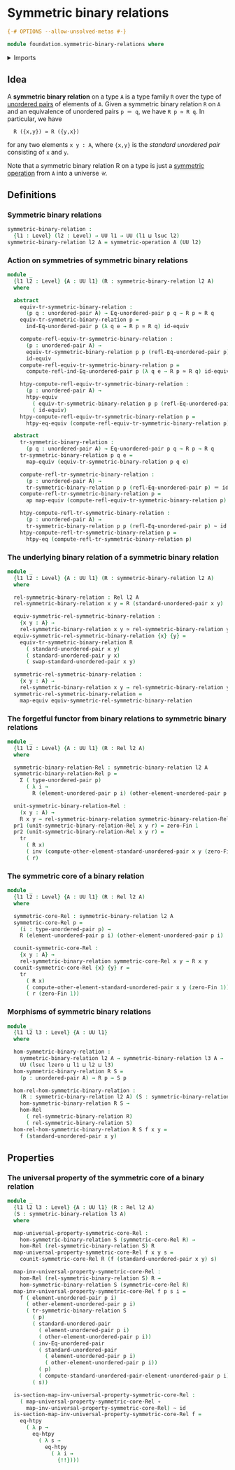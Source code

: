 # Symmetric binary relations

```agda
{-# OPTIONS --allow-unsolved-metas #-}

module foundation.symmetric-binary-relations where
```

<details><summary>Imports</summary>

```agda
open import foundation.action-on-equivalences-type-families
open import foundation.action-on-identifications-functions
open import foundation.binary-relations
open import foundation.binary-transport
open import foundation.dependent-pair-types
open import foundation.equivalence-extensionality
open import foundation.equivalences
open import foundation.function-extensionality
open import foundation.function-types
open import foundation.homotopies
open import foundation.identity-types
open import foundation.symmetric-operations
open import foundation.transport
open import foundation.universe-levels
open import foundation.unordered-pairs

open import univalent-combinatorics.standard-finite-types
```

</details>

## Idea

A **symmetric binary relation** on a type `A` is a type family `R` over the type
of [unordered pairs](foundation.unordered-pairs.md) of elements of `A`. Given a
symmetric binary relation `R` on `A` and an equivalence of unordered pairs
`p ＝ q`, we have `R p ≃ R q`. In particular, we have

```text
  R ({x,y}) ≃ R ({y,x})
```

for any two elements `x y : A`, where `{x,y}` is the _standard unordered pair_
consisting of `x` and `y`.

Note that a symmetric binary relation R on a type is just a
[symmetric operation](foundation.symmetric-operations.md) from `A` into a
universe `𝒰`.

## Definitions

### Symmetric binary relations

```agda
symmetric-binary-relation :
  {l1 : Level} (l2 : Level) → UU l1 → UU (l1 ⊔ lsuc l2)
symmetric-binary-relation l2 A = symmetric-operation A (UU l2)
```

### Action on symmetries of symmetric binary relations

```agda
module _
  {l1 l2 : Level} {A : UU l1} (R : symmetric-binary-relation l2 A)
  where

  abstract
    equiv-tr-symmetric-binary-relation :
      (p q : unordered-pair A) → Eq-unordered-pair p q → R p ≃ R q
    equiv-tr-symmetric-binary-relation p =
      ind-Eq-unordered-pair p (λ q e → R p ≃ R q) id-equiv

    compute-refl-equiv-tr-symmetric-binary-relation :
      (p : unordered-pair A) →
      equiv-tr-symmetric-binary-relation p p (refl-Eq-unordered-pair p) ＝
      id-equiv
    compute-refl-equiv-tr-symmetric-binary-relation p =
      compute-refl-ind-Eq-unordered-pair p (λ q e → R p ≃ R q) id-equiv

    htpy-compute-refl-equiv-tr-symmetric-binary-relation :
      (p : unordered-pair A) →
      htpy-equiv
        ( equiv-tr-symmetric-binary-relation p p (refl-Eq-unordered-pair p))
        ( id-equiv)
    htpy-compute-refl-equiv-tr-symmetric-binary-relation p =
      htpy-eq-equiv (compute-refl-equiv-tr-symmetric-binary-relation p)

  abstract
    tr-symmetric-binary-relation :
      (p q : unordered-pair A) → Eq-unordered-pair p q → R p → R q
    tr-symmetric-binary-relation p q e =
      map-equiv (equiv-tr-symmetric-binary-relation p q e)

    compute-refl-tr-symmetric-binary-relation :
      (p : unordered-pair A) →
      tr-symmetric-binary-relation p p (refl-Eq-unordered-pair p) ＝ id
    compute-refl-tr-symmetric-binary-relation p =
      ap map-equiv (compute-refl-equiv-tr-symmetric-binary-relation p)

    htpy-compute-refl-tr-symmetric-binary-relation :
      (p : unordered-pair A) →
      tr-symmetric-binary-relation p p (refl-Eq-unordered-pair p) ~ id
    htpy-compute-refl-tr-symmetric-binary-relation p =
      htpy-eq (compute-refl-tr-symmetric-binary-relation p)
```

### The underlying binary relation of a symmetric binary relation

```agda
module _
  {l1 l2 : Level} {A : UU l1} (R : symmetric-binary-relation l2 A)
  where

  rel-symmetric-binary-relation : Rel l2 A
  rel-symmetric-binary-relation x y = R (standard-unordered-pair x y)

  equiv-symmetric-rel-symmetric-binary-relation :
    {x y : A} →
    rel-symmetric-binary-relation x y ≃ rel-symmetric-binary-relation y x
  equiv-symmetric-rel-symmetric-binary-relation {x} {y} =
    equiv-tr-symmetric-binary-relation R
      ( standard-unordered-pair x y)
      ( standard-unordered-pair y x)
      ( swap-standard-unordered-pair x y)

  symmetric-rel-symmetric-binary-relation :
    {x y : A} →
    rel-symmetric-binary-relation x y → rel-symmetric-binary-relation y x
  symmetric-rel-symmetric-binary-relation =
    map-equiv equiv-symmetric-rel-symmetric-binary-relation
```

### The forgetful functor from binary relations to symmetric binary relations

```agda
module _
  {l1 l2 : Level} {A : UU l1} (R : Rel l2 A)
  where

  symmetric-binary-relation-Rel : symmetric-binary-relation l2 A
  symmetric-binary-relation-Rel p =
    Σ ( type-unordered-pair p)
      ( λ i →
        R (element-unordered-pair p i) (other-element-unordered-pair p i))

  unit-symmetric-binary-relation-Rel :
    (x y : A) →
    R x y → rel-symmetric-binary-relation symmetric-binary-relation-Rel x y
  pr1 (unit-symmetric-binary-relation-Rel x y r) = zero-Fin 1
  pr2 (unit-symmetric-binary-relation-Rel x y r) =
    tr
      ( R x)
      ( inv (compute-other-element-standard-unordered-pair x y (zero-Fin 1)))
      ( r)
```

### The symmetric core of a binary relation

```agda
module _
  {l1 l2 : Level} {A : UU l1} (R : Rel l2 A)
  where

  symmetric-core-Rel : symmetric-binary-relation l2 A
  symmetric-core-Rel p =
    (i : type-unordered-pair p) →
    R (element-unordered-pair p i) (other-element-unordered-pair p i)

  counit-symmetric-core-Rel :
    {x y : A} →
    rel-symmetric-binary-relation symmetric-core-Rel x y → R x y
  counit-symmetric-core-Rel {x} {y} r =
    tr
      ( R x)
      ( compute-other-element-standard-unordered-pair x y (zero-Fin 1))
      ( r (zero-Fin 1))
```

### Morphisms of symmetric binary relations

```agda
module _
  {l1 l2 l3 : Level} {A : UU l1}
  where

  hom-symmetric-binary-relation :
    symmetric-binary-relation l2 A → symmetric-binary-relation l3 A →
    UU (lsuc lzero ⊔ l1 ⊔ l2 ⊔ l3)
  hom-symmetric-binary-relation R S =
    (p : unordered-pair A) → R p → S p

  hom-rel-hom-symmetric-binary-relation :
    (R : symmetric-binary-relation l2 A) (S : symmetric-binary-relation l3 A) →
    hom-symmetric-binary-relation R S →
    hom-Rel
      ( rel-symmetric-binary-relation R)
      ( rel-symmetric-binary-relation S)
  hom-rel-hom-symmetric-binary-relation R S f x y =
    f (standard-unordered-pair x y)
```

## Properties

### The universal property of the symmetric core of a binary relation

```agda
module _
  {l1 l2 l3 : Level} {A : UU l1} (R : Rel l2 A)
  (S : symmetric-binary-relation l3 A)
  where

  map-universal-property-symmetric-core-Rel :
    hom-symmetric-binary-relation S (symmetric-core-Rel R) →
    hom-Rel (rel-symmetric-binary-relation S) R
  map-universal-property-symmetric-core-Rel f x y s =
    counit-symmetric-core-Rel R (f (standard-unordered-pair x y) s)

  map-inv-universal-property-symmetric-core-Rel :
    hom-Rel (rel-symmetric-binary-relation S) R →
    hom-symmetric-binary-relation S (symmetric-core-Rel R)
  map-inv-universal-property-symmetric-core-Rel f p s i =
    f ( element-unordered-pair p i)
      ( other-element-unordered-pair p i)
      ( tr-symmetric-binary-relation S
        ( p)
        ( standard-unordered-pair
          ( element-unordered-pair p i)
          ( other-element-unordered-pair p i))
        ( inv-Eq-unordered-pair
          ( standard-unordered-pair
            ( element-unordered-pair p i)
            ( other-element-unordered-pair p i))
          ( p)
          ( compute-standard-unordered-pair-element-unordered-pair p i))
        ( s))

  is-section-map-inv-universal-property-symmetric-core-Rel :
    ( map-universal-property-symmetric-core-Rel ∘
      map-inv-universal-property-symmetric-core-Rel) ~ id
  is-section-map-inv-universal-property-symmetric-core-Rel f =
    eq-htpy
      ( λ p →
        eq-htpy
          ( λ s →
            eq-htpy
              ( λ i →
                {!!})))
    
```
